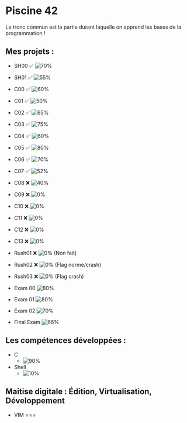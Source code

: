 # Piscine 42
Le tronc commun est la partie durant laquelle on apprend les bases de la programmation !
## Mes projets :
- SH00 :white_check_mark: ![70%](https://progress-bar.dev/70)
- SH01 :white_check_mark: ![55%](https://progress-bar.dev/55)
- C00 :white_check_mark: ![60%](https://progress-bar.dev/60)
- C01 :white_check_mark: ![50%](https://progress-bar.dev/50)
- C02 :white_check_mark: ![65%](https://progress-bar.dev/65)
- C03 :white_check_mark: ![75%](https://progress-bar.dev/75)
- C04 :white_check_mark: ![60%](https://progress-bar.dev/60)
- C05 :white_check_mark: ![80%](https://progress-bar.dev/80)
- C06 :white_check_mark: ![70%](https://progress-bar.dev/70)
- C07 :white_check_mark: ![52%](https://progress-bar.dev/52)
- C08 :x: ![40%](https://progress-bar.dev/40)
- C09 :x: ![0%](https://progress-bar.dev/0)
- C10 :x: ![0%](https://progress-bar.dev/0)
- C11 :x: ![0%](https://progress-bar.dev/0)
- C12 :x: ![0%](https://progress-bar.dev/0)
- C13 :x: ![0%](https://progress-bar.dev/0)
- Rush01 :x: ![0%](https://progress-bar.dev/0) (Non fait)
- Rush02 :x: ![0%](https://progress-bar.dev/0) (Flag norme/crash)
- Rush03 :x: ![0%](https://progress-bar.dev/0) (Flag crash)

- Exam 00 ![80%](https://progress-bar.dev/80)
- Exam 01 ![80%](https://progress-bar.dev/80)
- Exam 02 ![70%](https://progress-bar.dev/70)
- Final Exam ![66%](https://progress-bar.dev/66)
## Les compétences développées :
- C
  - ![90%](https://progress-bar.dev/90)
- Shell
  - ![10%](https://progress-bar.dev/10)
## Maitise digitale : Édition, Virtualisation, Développement
- VIM         ⭐⭐⭐

